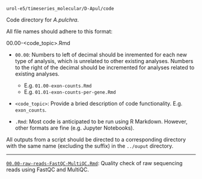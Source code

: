 `urol-e5/timeseries_molecular/D-Apul/code`

Code directory for _A.pulchra_.

All file names should adhere to this format:

00.00-<code_topic>.Rmd

- `00.00`: Numbers to left of decimal should be inremented for each new type of analysis, which is unrelated to other existing analyses. Numbers to the right of the decimal should be incremented for analyses related to existing analyses.

	- E.g. `01.00-exon-counts.Rmd`
	- E.g. `01.01-exon-counts-per-gene.Rmd`

- `<code_topic>`: Provide a bried description of code functionality. E.g. `exon_counts`.

- `.Rmd`: Most code is anticipated to be run using R Markdown. However, other formats are fine (e.g. Jupyter Notebooks). 

All outputs from a script should be directed to a corresponding directory with the same name (excluding the suffix) in the `../ouput` directory.

---


[`00.00-raw-reads-FastQC-MultiQC.Rmd`](./00.00-raw-reads-FastQC-MultiQC.Rmd): Quality check of raw sequencing reads using FastQC and MultiQC.